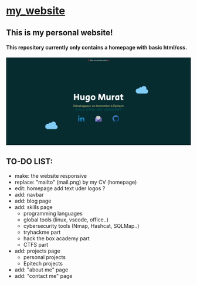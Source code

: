# <a href="http://hugo-murat.com/">my_website<a>

## This is my personal website!
#### This repository currently only contains a homepage with basic html/css.
![Preview](./images/read-me-preview.png)
## TO-DO LIST:
* make: the website responsive
* replace: "mailto" (mail.png) by my CV (homepage)
* edit: homepage add text uder logos ?
* add: navbar
* add: blog page
* add: skills page
    * programming languages
    * global tools (linux, vscode, office..)
    * cybersecurity tools (Nmap, Hashcat, SQLMap..)
    * tryhackme part
    * hack the box academy part
    * CTFS part
* add: projects page
    * personal projects
    * Epitech projects
* add: "about me" page
* add: "contact me" page